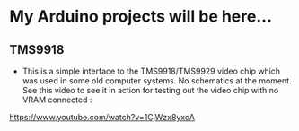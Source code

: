 # My Arduino projects will be here...

## TMS9918
- This is a simple interface to the TMS9918/TMS9929 video chip which was used in some old computer systems. No schematics at the moment.
See this video to see it in action for testing out the video chip with no VRAM connected : 

https://www.youtube.com/watch?v=1CjWzx8yxoA
